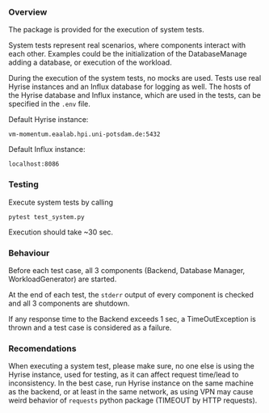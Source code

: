 ### Overview

The package is provided for the execution of system tests. 

System tests represent real scenarios, where components interact with each other. Examples could be the initialization of the DatabaseManage adding a database, or execution of the workload.

During the execution of the system tests, no mocks are used. Tests use real Hyrise instances and an Influx database for logging as well. The hosts of the Hyrise database and Influx instance, which are used in the tests, can be specified in the `.env` file.

Default Hyrise instance:

	vm-momentum.eaalab.hpi.uni-potsdam.de:5432

Default Influx instance:

	localhost:8086

### Testing

Execute system tests by calling 
```
pytest test_system.py
```
Execution should take ~30 sec.



### Behaviour

Before each test case, all 3 components (Backend, Database Manager, WorkloadGenerator) are started.

At the end of each test, the `stderr` output of every component is checked and all  3 components are shutdown.  

If any response time to the Backend exceeds 1 sec, a TimeOutException is thrown and a test case is considered as a failure.


### Recomendations

When executing a system test, please make sure, no one else is using the Hyrise instance, used for testing, as it can affect request time/lead to inconsistency. In the best case, run Hyrise instance on the same machine as the backend, or at least in the same network, as using VPN may cause weird behavior of `requests` python package (TIMEOUT by HTTP requests).
